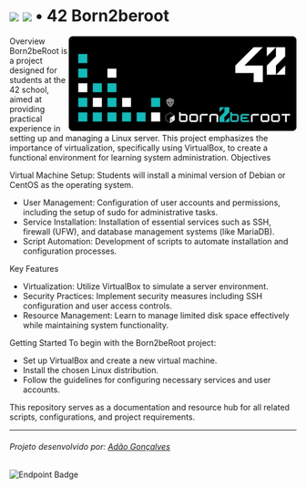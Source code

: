 # <a href="#" style="pointer-events: none;"> <img src="https://img.shields.io/badge/status-In_Progress-success?color=black&style=flat-square"/></a> <a href="https://github.com/AdaoG0n" style="pointer-events: none;"> <img src="https://img.shields.io/badge/Follow-me?color=%2312bab9&style=flat-square"/></a> • 42 Born2beroot 

 <a href="#" style="pointer-events: none;">
 <img align="right" src="https://github.com/AdaoG0n/AdaoG0n/blob/main/assests/born2beroot.png" width="400"/>
 </a>
 
Overview
Born2beRoot is a project designed for students at the 42 school, aimed at providing practical experience in setting up and managing a Linux server. This project emphasizes the importance of virtualization, specifically using VirtualBox, to create a functional environment for learning system administration. Objectives

Virtual Machine Setup: Students will install a minimal version of Debian or CentOS as the operating system.
* User Management: Configuration of user accounts and permissions, including the setup of sudo for administrative tasks.
* Service Installation: Installation of essential services such as SSH, firewall (UFW), and database management systems (like MariaDB).
* Script Automation: Development of scripts to automate installation and configuration processes.

Key Features

* Virtualization: Utilize VirtualBox to simulate a server environment.
* Security Practices: Implement security measures including SSH configuration and user access controls.
* Resource Management: Learn to manage limited disk space effectively while maintaining system functionality.

Getting Started
To begin with the Born2beRoot project:

* Set up VirtualBox and create a new virtual machine.
* Install the chosen Linux distribution.
* Follow the guidelines for configuring necessary services and user accounts.

This repository serves as a documentation and resource hub for all related scripts, configurations, and project requirements.

---
###### Projeto desenvolvido por: [Adão Gonçalves](https://github.com/AdaoG0n)

![Endpoint Badge](https://img.shields.io/endpoint?url=https%3A%2F%2Fhits.dwyl.com%2FAdaoG0n%2F42_Born2beroot.json&style=flat-square&labelColor=black&color=blue)
